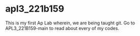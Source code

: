 # apl3_221b159

This is my first Ap Lab wherein, we are being taught git.
Go to APL3_221B159-main to read about every of my codes.
